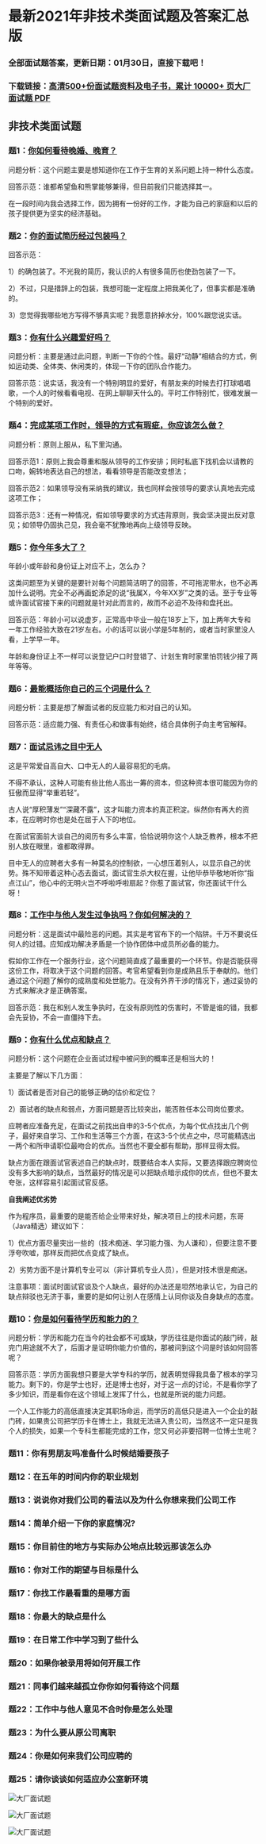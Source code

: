 # 最新2021年非技术类面试题及答案汇总版

### 全部面试题答案，更新日期：01月30日，直接下载吧！

### 下载链接：[高清500+份面试题资料及电子书，累计 10000+ 页大厂面试题  PDF](/docs/index.md)

## 非技术类面试题

### 题1：[你如何看待晚婚、晚育？](/docs/非技术类面试题/最新2021年非技术类面试题及答案汇总版.md#题1你如何看待晚婚晚育)<br/>
问题分析：这个问题主要是想知道你在工作于生育的关系问题上持一种什么态度。

回答示范：谁都希望鱼和熊掌能够兼得，但目前我们只能选择其一。

在一段时间内我会选择工作，因为拥有一份好的工作，才能为自己的家庭和以后的孩子提供更为坚实的经济基础。

### 题2：[你的面试简历经过包装吗？](/docs/非技术类面试题/最新2021年非技术类面试题及答案汇总版.md#题2你的面试简历经过包装吗)<br/>
回答示范：

1）的确包装了。不光我的简历，我认识的人有很多简历也使劲包装了一下。

2）不过，只是措辞上的包装，我想可能一定程度上把我美化了，但事实都是准确的。

3）您觉得我哪些地方写得不够真实呢？我愿意挤掉水分，100%跟您说实话。

### 题3：[你有什么兴趣爱好吗？](/docs/非技术类面试题/最新2021年非技术类面试题及答案汇总版.md#题3你有什么兴趣爱好吗)<br/>
问题分析：主要是通过此问题，判断一下你的个性。最好“动静”相结合的方式，例如运动类、全体类、休闲类的，体现一下你的团队合作能力。

回答示范：说实话，我没有一个特别明显的爱好，有朋友来的时候去打打球唱唱歌，一个人的时候看看电视、在网上聊聊天什么的。平时工作特别忙，很难发展一个特别的爱好。

### 题4：[完成某项工作时，领导的方式有瑕疵，你应该怎么做？](/docs/非技术类面试题/最新2021年非技术类面试题及答案汇总版.md#题4完成某项工作时领导的方式有瑕疵你应该怎么做)<br/>
问题分析：原则上服从，私下里沟通。

回答示范1：原则上我会尊重和服从领导的工作安排；同时私底下找机会以请教的口吻，婉转地表达自己的想法，看看领导是否能改变想法；

回答示范2：如果领导没有采纳我的建议，我也同样会按领导的要求认真地去完成这项工作；

回答示范3：还有一种情况，假如领导要求的方式违背原则，我会坚决提出反对意见；如领导仍固执己见，我会毫不犹豫地再向上级领导反映。

### 题5：[你今年多大了？](/docs/非技术类面试题/最新2021年非技术类面试题及答案汇总版.md#题5你今年多大了)<br/>
年龄小或年龄和身份证上对应不上，怎么办？

这类问题至为关键的是要针对每个问题简洁明了的回答，不可拖泥带水，也不必再加什么说明。完全不必再画蛇添足的说“我属X，今年XX岁”之类的话。至于专业等或许面试官接下来的问题就是针对此而言的，故而不必迫不及待和盘托出。

回答示范：年龄小可以说虚岁，正常高中毕业一般在18岁上下，加上两年大专和一年工作经验大致在21岁左右。小的话可以说小学是5年制的，或者当时家里没人看，上学早一年。

年龄和身份证上不一样可以说登记户口时登错了、计划生育时家里怕罚钱少报了两年等等。

### 题6：[最能概括你自己的三个词是什么？](/docs/非技术类面试题/最新2021年非技术类面试题及答案汇总版.md#题6最能概括你自己的三个词是什么)<br/>
问题分析：主要是想了解面试者的反应能力和对自己的认知。

回答示范：适应能力强、有责任心和做事有始终，结合具体例子向主考官解释。

### 题7：[面试忌讳之目中无人](/docs/非技术类面试题/最新2021年非技术类面试题及答案汇总版.md#题7面试忌讳之目中无人)<br/>
这是平常爱自高自大、口中无人的人最容易犯的毛病。

不得不承认，这种人可能有些比他人高出一筹的资本，但这种资本很可能因为你的狂傲而显得“举重若轻”。

古人说“厚积薄发”“深藏不露”，这才叫能力资本的真正积淀。纵然你有再大的资本，在应聘时你也是处在屈于人下的地位。

在面试官面前大谈自己的阅历有多么丰富，恰恰说明你这个人缺乏教养，根本不把别人放在眼里，谁都敢得罪。

目中无人的应聘者大多有一种莫名的控制欲，一心想压着别人，以显示自己的优势。殊不知带着这种心态去面试，面试官生杀大权在握，让他毕恭毕敬地听你“指点江山”，他心中的无明火岂不呼啦呼啦扇起？你惹了面试官，你还面试干什么呀！

### 题8：[工作中与他人发生过争执吗？你如何解决的？](/docs/非技术类面试题/最新2021年非技术类面试题及答案汇总版.md#题8工作中与他人发生过争执吗你如何解决的)<br/>
问题分析：这是面试中最险恶的问题。其实是考官布下的一个陷阱。千万不要说任何人的过错。应知成功解决矛盾是一个协作团体中成员所必备的能力。

假如你工作在一个服务行业，这个问题简直成了最重要的一个环节。你是否能获得这份工作，将取决于这个问题的回答。考官希望看到你是成熟且乐于奉献的。他们通过这个问题了解你的成熟度和处世能力。在没有外界干涉的情况下，通过妥协的方式来解决才是正确答案。

回答示范：我在和别人发生争执时，在没有原则性的伤害时，不管是谁的错，我都会先妥协，不会一直僵持下去。

### 题9：[你有什么优点和缺点？](/docs/非技术类面试题/最新2021年非技术类面试题及答案汇总版.md#题9你有什么优点和缺点)<br/>
问题分析：这个问题在企业面试过程中被问到的概率还是相当大的！

主要是了解以下几方面：

1）面试者是否对自己的能够正确的估价和定位？

2）面试者的缺点和弱点，方面问题是否比较突出，能否胜任本公司岗位要求。

应聘者应准备充足，在面试之前找出自申的3-5个优点，为每个优点找出几个例子，最好来自学习、工作和生活等三个方面，在这3-5个优点之中，尽可能精选出一两个和所申请职位最吻合的优点。当然也不要全都有帮助，那样显得太假。

缺点方面在跟面试官表述自己的缺点时，既要结合本人实际，又要选择跟应聘岗位没有多大影响的缺点，当然最好的情况是可以把缺点暗示成你的优点，但也不要太夸张，这样容易引起面试官反感。

**自我阐述优劣势**

作为程序员，最重要的是能否给企业带来好处，解决项目上的技术问题，东哥（Java精选）建议如下：

1）优点方面尽量突出一些的（技术痴迷、学习能力强、为人谦和），但要注意不要浮夸吹嘘，那样反而把优点变成了缺点。

2）劣势方面不是计算机专业可以（非计算机专业人员），但是对技术很是痴迷。

注意事项：面试时面试官谈及个人缺点，最好的办法还是坦然地承认它，为自己的缺点辩驳也无济于事，重要的是如何让别人在感情上认同你谈及自身缺点的态度。

### 题10：[你是如何看待学历和能力的？](/docs/非技术类面试题/最新2021年非技术类面试题及答案汇总版.md#题10你是如何看待学历和能力的)<br/>
问题分析：学历和能力在当今的社会都不可或缺，学历往往是你面试的敲门砖，敲完门用途就不大了，后面才是证明你能力价值的，那被问到这个问是时该如何回答呢？

回答示范：学历方面我想只要是大学专科的学历，就表明觉得我具备了根本的学习能力。剩下的，你是学士也好，还是博士也好，对于这一点的讨论，不是看你学了多少知识，而是看你在这个领域上发挥了什么，也就是所说的能力问题。

一个人工作能力的高低直接决定其职场命运，而学历的高低只是进入一个企业的敲门砖，如果贵公司把学历卡在博士上，我就无法进入贵公司，当然这不一定只是我个人的损失，如果一个专科生都能完成的工作，您又何必非要招聘一位博士生呢？

### 题11：你有男朋友吗准备什么时候结婚要孩子<br/>


### 题12：在五年的时间内你的职业规划<br/>


### 题13：说说你对我们公司的看法以及为什么你想来我们公司工作<br/>


### 题14：简单介绍一下你的家庭情况?<br/>


### 题15：你目前住的地方与实际办公地点比较远那该怎么办<br/>


### 题16：你对工作的期望与目标是什么<br/>


### 题17：你找工作最看重的是哪方面<br/>


### 题18：你最大的缺点是什么<br/>


### 题19：在日常工作中学习到了些什么<br/>


### 题20：如果你被录用将如何开展工作<br/>


### 题21：同事们越来越孤立你你如何看待这个问题<br/>


### 题22：工作中与他人意见不合时你是怎么处理<br/>


### 题23：为什么要从原公司离职<br/>


### 题24：你是如何来我们公司应聘的<br/>


### 题25：请你谈谈如何适应办公室新环境<br/>


![大厂面试题](../../imgs/pages.jpg "Java精选")

![大厂面试题](../../imgs/pdfs.png "Java精选")

![大厂面试题](../../imgs/weixin.png "Java精选")